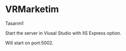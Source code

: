 # VRMarketim
Tasarım1

Start the server in Viusal Studio with IIS Express option.

Will start on port:5002.
